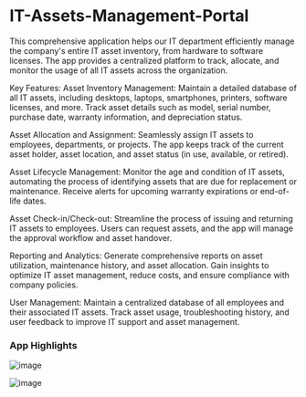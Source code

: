 # IT-Assets-Management-Portal
This comprehensive application helps our IT department efficiently manage the company's entire IT asset inventory, from hardware to software licenses. The app provides a centralized platform to track, allocate, and monitor the usage of all IT assets across the organization.

Key Features:
Asset Inventory Management: Maintain a detailed database of all IT assets, including desktops, laptops, smartphones, printers, software licenses, and more. Track asset details such as model, serial number, purchase date, warranty information, and depreciation status.

Asset Allocation and Assignment: Seamlessly assign IT assets to employees, departments, or projects. The app keeps track of the current asset holder, asset location, and asset status (in use, available, or retired).

Asset Lifecycle Management: Monitor the age and condition of IT assets, automating the process of identifying assets that are due for replacement or maintenance. Receive alerts for upcoming warranty expirations or end-of-life dates.

Asset Check-in/Check-out: Streamline the process of issuing and returning IT assets to employees. Users can request assets, and the app will manage the approval workflow and asset handover.

Reporting and Analytics: Generate comprehensive reports on asset utilization, maintenance history, and asset allocation. Gain insights to optimize IT asset management, reduce costs, and ensure compliance with company policies.

User Management: Maintain a centralized database of all employees and their associated IT assets. Track asset usage, troubleshooting history, and user feedback to improve IT support and asset management.

### App Highlights
![image](https://github.com/user-attachments/assets/0ed32a4f-a363-40fa-be22-eb36339337ae)

![image](https://github.com/user-attachments/assets/19300bed-9d4f-43be-a870-069026e37916)
